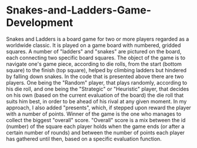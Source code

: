 # Snakes-and-Ladders-Game-Development

Snakes and Ladders is a board game for two or more players regarded as a worldwide classic. It is played on a game board with numbered, gridded squares. A number of "ladders" and "snakes" are pictured on the board, each connecting two specific board squares. The object of the game is to navigate one's game piece, according to die rolls, from the start (bottom square) to the finish (top square), helped by climbing ladders but hindered by falling down snakes.
In the code that is presented above there are two players. One being the "Random" player, that plays randomly, according to his die roll, and one being the "Strategic" or "Heuristic" player, that decides on his own (based on the current evaluation of the board) the die roll that suits him best, in order to be ahead of his rival at any given moment. In my approach, I also added "presents", which, if stepped upon reward the player with a number of points. Winner of the game is the one who manages to collect the biggest "overall" score. "Overall" score is a mix between the id (number) of the square each player holds when the game ends (or after a certain number of rounds) and between the number of points each player has gathered until then, based on a specific evaluation function.
